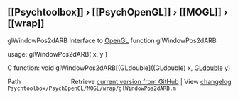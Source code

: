 ## [[Psychtoolbox]] &#8250; [[PsychOpenGL]] &#8250; [[MOGL]] &#8250; [[wrap]]

glWindowPos2dARB  Interface to [OpenGL](OpenGL) function glWindowPos2dARB  
  
usage:  glWindowPos2dARB( x, y )  
  
C function:  void glWindowPos2dARB[(GLdouble]((GLdouble) x, [GLdouble](GLdouble) y)  




<div class="code_header" style="text-align:right;">
  <span style="float:left;">Path&nbsp;&nbsp;</span> <span class="counter">Retrieve <a href=
  "https://raw.github.com/Psychtoolbox-3/Psychtoolbox-3/beta/Psychtoolbox/PsychOpenGL/MOGL/wrap/glWindowPos2dARB.m">current version from GitHub</a> | View <a href=
  "https://github.com/Psychtoolbox-3/Psychtoolbox-3/commits/beta/Psychtoolbox/PsychOpenGL/MOGL/wrap/glWindowPos2dARB.m">changelog</a></span>
</div>
<div class="code">
  <code>Psychtoolbox/PsychOpenGL/MOGL/wrap/glWindowPos2dARB.m</code>
</div>

